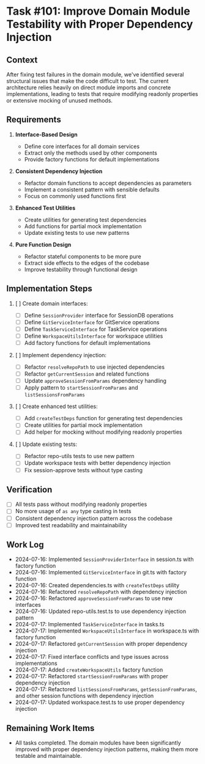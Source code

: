 # Task #101: Improve Domain Module Testability with Proper Dependency Injection

## Context

After fixing test failures in the domain module, we've identified several structural issues that make the code difficult to test. The current architecture relies heavily on direct module imports and concrete implementations, leading to tests that require modifying readonly properties or extensive mocking of unused methods.

## Requirements

1. **Interface-Based Design**

   - Define core interfaces for all domain services
   - Extract only the methods used by other components
   - Provide factory functions for default implementations

2. **Consistent Dependency Injection**

   - Refactor domain functions to accept dependencies as parameters
   - Implement a consistent pattern with sensible defaults
   - Focus on commonly used functions first

3. **Enhanced Test Utilities**

   - Create utilities for generating test dependencies
   - Add functions for partial mock implementation
   - Update existing tests to use new patterns

4. **Pure Function Design**
   - Refactor stateful components to be more pure
   - Extract side effects to the edges of the codebase
   - Improve testability through functional design

## Implementation Steps

1. [ ] Create domain interfaces:

   - [ ] Define `SessionProvider` interface for SessionDB operations
   - [ ] Define `GitServiceInterface` for GitService operations
   - [ ] Define `TaskServiceInterface` for TaskService operations
   - [ ] Define `WorkspaceUtilsInterface` for workspace utilities
   - [ ] Add factory functions for default implementations

2. [ ] Implement dependency injection:

   - [ ] Refactor `resolveRepoPath` to use injected dependencies
   - [ ] Refactor `getCurrentSession` and related functions
   - [ ] Update `approveSessionFromParams` dependency handling
   - [ ] Apply pattern to `startSessionFromParams` and `listSessionsFromParams`

3. [ ] Create enhanced test utilities:

   - [ ] Add `createTestDeps` function for generating test dependencies
   - [ ] Create utilities for partial mock implementation
   - [ ] Add helper for mocking without modifying readonly properties

4. [ ] Update existing tests:
   - [ ] Refactor repo-utils tests to use new pattern
   - [ ] Update workspace tests with better dependency injection
   - [ ] Fix session-approve tests without type casting

## Verification

- [ ] All tests pass without modifying readonly properties
- [ ] No more usage of `as any` type casting in tests
- [ ] Consistent dependency injection pattern across the codebase
- [ ] Improved test readability and maintainability

## Work Log

- 2024-07-16: Implemented `SessionProviderInterface` in session.ts with factory function
- 2024-07-16: Implemented `GitServiceInterface` in git.ts with factory function 
- 2024-07-16: Created dependencies.ts with `createTestDeps` utility
- 2024-07-16: Refactored `resolveRepoPath` with dependency injection
- 2024-07-16: Refactored `approveSessionFromParams` to use new interfaces
- 2024-07-16: Updated repo-utils.test.ts to use dependency injection pattern
- 2024-07-17: Implemented `TaskServiceInterface` in tasks.ts
- 2024-07-17: Implemented `WorkspaceUtilsInterface` in workspace.ts with factory function
- 2024-07-17: Refactored `getCurrentSession` with proper dependency injection
- 2024-07-17: Fixed interface conflicts and type issues across implementations
- 2024-07-17: Added `createWorkspaceUtils` factory function
- 2024-07-17: Refactored `startSessionFromParams` with proper dependency injection
- 2024-07-17: Refactored `listSessionsFromParams`, `getSessionFromParams`, and other session functions with dependency injection
- 2024-07-17: Updated workspace.test.ts to use proper dependency injection

## Remaining Work Items

- All tasks completed. The domain modules have been significantly improved with proper dependency injection patterns, making them more testable and maintainable.

